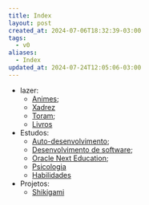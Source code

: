 ```yaml
---
title: Index
layout: post
created_at: 2024-07-06T18:32:39-03:00
tags:
  - v0
aliases:
  - Index
updated_at: 2024-07-24T12:05:06-03:00
---
```


- lazer:
  - [Animes](mapas/2024-07-11-Animes.md);
  - [Xadrez](mapas/2024-07-11-Xadrez.md)
  - [Toram](mapas/2024-07-11-Toram.md);
  - [Livros](mapas/2024-07-11-Livros.md)
- Estudos:
  - [Auto-desenvolvimento](mapas/2024-07-11-Auto_desenvolvimento.md);
  - [Desenvolvimento de software](mapas/2024-07-11-Desenvolvimento_de_software.md);
  - [Oracle Next Education](mapas/2024-07-11-Oracle_Next_Education.md);
  - [Psicologia](mapas/2024-07-11-Psicologia.md)
  - [Habilidades](mapas/2024-07-11-Habilidades.md)
- Projetos:
  - [Shikigami](sementes/2024/06/2024-06-30-Shikigami.md)
